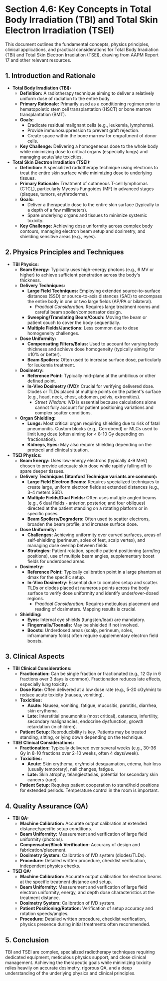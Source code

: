# Section 4.6: Key Concepts in Total Body Irradiation (TBI) and Total Skin Electron Irradiation (TSEI)

This document outlines the fundamental concepts, physics principles, clinical applications, and practical considerations for Total Body Irradiation (TBI) and Total Skin Electron Irradiation (TSEI), drawing from AAPM Report 17 and other relevant resources.

## 1. Introduction and Rationale

*   **Total Body Irradiation (TBI):**
    *   **Definition:** A radiotherapy technique aiming to deliver a relatively uniform dose of radiation to the entire body.
    *   **Primary Rationale:** Primarily used as a conditioning regimen prior to hematopoietic stem cell transplantation (HSCT) or bone marrow transplantation (BMT).
    *   **Goals:**
        *   Eradicate residual malignant cells (e.g., leukemia, lymphoma).
        *   Provide immunosuppression to prevent graft rejection.
        *   Create space within the bone marrow for engraftment of donor cells.
    *   **Key Challenge:** Delivering a homogeneous dose to the whole body while minimizing dose to critical organs (especially lungs) and managing acute/late toxicities.
*   **Total Skin Electron Irradiation (TSEI):**
    *   **Definition:** A specialized radiotherapy technique using electrons to treat the entire skin surface while minimizing dose to underlying tissues.
    *   **Primary Rationale:** Treatment of cutaneous T-cell lymphomas (CTCL), particularly Mycosis Fungoides (MF) in advanced stages (plaques, tumors, erythroderma).
    *   **Goals:**
        *   Deliver a therapeutic dose to the entire skin surface (typically to a depth of a few millimeters).
        *   Spare underlying organs and tissues to minimize systemic toxicity.
    *   **Key Challenge:** Achieving dose uniformity across complex body contours, managing electron beam setup and dosimetry, and shielding sensitive areas (e.g., eyes).

## 2. Physics Principles and Techniques

*   **TBI Physics:**
    *   **Beam Energy:** Typically uses high-energy photons (e.g., 6 MV or higher) to achieve sufficient penetration across the body's thickness.
    *   **Delivery Techniques:**
        *   **Large Field Techniques:** Employing extended source-to-surface distances (SSD) or source-to-axis distances (SAD) to encompass the entire body in one or two large fields (AP/PA or bilateral).
            *   *Practical Consideration:* Requires large treatment rooms and careful beam spoiler/compensator design.
        *   **Sweeping/Translating Beam/Couch:** Moving the beam or patient couch to cover the body sequentially.
        *   **Multiple Fields/Junctions:** Less common due to dose homogeneity challenges.
    *   **Dose Uniformity:**
        *   **Compensating Filters/Bolus:** Used to account for varying body thickness and achieve dose homogeneity (typically aiming for ±10% or better).
        *   **Beam Spoilers:** Often used to increase surface dose, particularly for leukemia treatment.
    *   **Dosimetry:**
        *   **Reference Point:** Typically mid-plane at the umbilicus or other defined point.
        *   **In-Vivo Dosimetry (IVD):** Crucial for verifying delivered dose. Diodes or TLDs placed at multiple points on the patient's surface (e.g., head, neck, chest, abdomen, pelvis, extremities).
            *   *Street Wisdom:* IVD is essential because calculations alone cannot fully account for patient positioning variations and complex scatter conditions.
    *   **Organ Shielding:**
        *   **Lungs:** Most critical organ requiring shielding due to risk of fatal pneumonitis. Custom blocks (e.g., Cerrobend) or MLCs used to limit lung dose (often aiming for < 8-10 Gy depending on fractionation).
        *   **Kidneys, Eyes:** May also require shielding depending on the protocol and clinical situation.
*   **TSEI Physics:**
    *   **Beam Energy:** Uses low-energy electrons (typically 4-9 MeV) chosen to provide adequate skin dose while rapidly falling off to spare deeper tissues.
    *   **Delivery Techniques (Stanford Technique variants are common):**
        *   **Large Field Electron Beams:** Requires specialized techniques to create large, uniform electron fields at extended distances (e.g., 3-4 meters SSD).
        *   **Multiple Fields/Dual Fields:** Often uses multiple angled beams (e.g., 6 dual fields - anterior, posterior, and four obliques) directed at the patient standing on a rotating platform or in specific poses.
        *   **Beam Spoilers/Degraders:** Often used to scatter electrons, broaden the beam profile, and increase surface dose.
    *   **Dose Uniformity:**
        *   **Challenges:** Achieving uniformity over curved surfaces, areas of self-shielding (perineum, soles of feet, scalp vertex), and managing dose overlap between fields.
        *   **Strategies:** Patient rotation, specific patient positioning (arm/leg positions), use of multiple beam angles, supplementary boost fields for underdosed areas.
    *   **Dosimetry:**
        *   **Reference Point:** Typically calibration point in a large phantom at dmax for the specific setup.
        *   **In-Vivo Dosimetry:** Essential due to complex setup and scatter. TLDs or diodes placed at numerous points across the body surface to verify dose uniformity and identify under/over-dosed regions.
            *   *Practical Consideration:* Requires meticulous placement and reading of dosimeters. Mapping results is crucial.
    *   **Shielding:**
        *   **Eyes:** Internal eye shields (tungsten/lead) are mandatory.
        *   **Fingernails/Toenails:** May be shielded if not involved.
        *   **Boosts:** Underdosed areas (scalp, perineum, soles, inframammary folds) often require supplementary electron field boosts.

## 3. Clinical Aspects

*   **TBI Clinical Considerations:**
    *   **Fractionation:** Can be single fraction or fractionated (e.g., 12 Gy in 6 fractions over 3 days is common). Fractionation reduces late effects, especially lung toxicity.
    *   **Dose Rate:** Often delivered at a low dose rate (e.g., 5-20 cGy/min) to reduce acute toxicity (nausea, vomiting).
    *   **Toxicities:**
        *   **Acute:** Nausea, vomiting, fatigue, mucositis, parotitis, diarrhea, skin erythema.
        *   **Late:** Interstitial pneumonitis (most critical), cataracts, infertility, secondary malignancies, endocrine dysfunction, growth retardation (in children).
    *   **Patient Setup:** Reproducibility is key. Patients may be treated standing, sitting, or lying down depending on the technique.
*   **TSEI Clinical Considerations:**
    *   **Fractionation:** Typically delivered over several weeks (e.g., 30-36 Gy in 8-10 fractions over 2-10 weeks, often 4 days/week).
    *   **Toxicities:**
        *   **Acute:** Skin erythema, dry/moist desquamation, edema, hair loss (usually temporary), nail changes, fatigue.
        *   **Late:** Skin atrophy, telangiectasias, potential for secondary skin cancers (rare).
    *   **Patient Setup:** Requires patient cooperation to stand/hold positions for extended periods. Temperature control in the room is important.

## 4. Quality Assurance (QA)

*   **TBI QA:**
    *   **Machine Calibration:** Accurate output calibration at extended distance/specific setup conditions.
    *   **Beam Uniformity:** Measurement and verification of large field uniformity (photons).
    *   **Compensator/Block Verification:** Accuracy of design and fabrication/placement.
    *   **Dosimetry System:** Calibration of IVD system (diodes/TLDs).
    *   **Procedure:** Detailed written procedure, checklist verification, independent physics checks.
*   **TSEI QA:**
    *   **Machine Calibration:** Accurate output calibration for electron beams at the specific treatment distance and setup.
    *   **Beam Uniformity:** Measurement and verification of large field electron uniformity, energy, and depth dose characteristics at the treatment distance.
    *   **Dosimetry System:** Calibration of IVD system.
    *   **Patient Positioning/Rotation:** Verification of setup accuracy and rotation speeds/angles.
    *   **Procedure:** Detailed written procedure, checklist verification, physics presence during initial treatments often recommended.

## 5. Conclusion

TBI and TSEI are complex, specialized radiotherapy techniques requiring dedicated equipment, meticulous physics support, and close clinical management. Achieving the therapeutic goals while minimizing toxicity relies heavily on accurate dosimetry, rigorous QA, and a deep understanding of the underlying physics and clinical principles.


